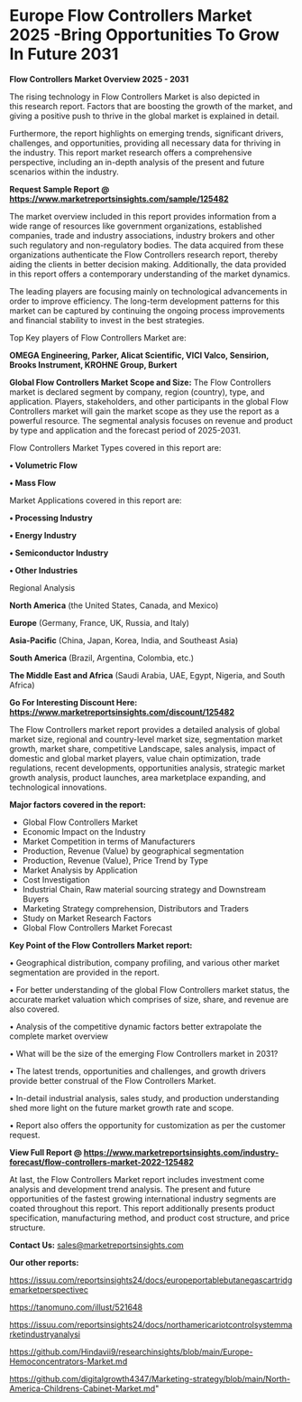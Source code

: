 # Europe Flow Controllers Market 2025 -Bring Opportunities To Grow In Future 2031

<Strong> Flow Controllers Market Overview 2025 - 2031</strong>

The rising technology in Flow Controllers Market is also depicted in this research report. Factors that are boosting the growth of the market, and giving a positive push to thrive in the global market is explained in detail.

Furthermore, the report highlights on emerging trends, significant drivers, challenges, and opportunities, providing all necessary data for thriving in the industry. This report market research offers a comprehensive perspective, including an in-depth analysis of the present and future scenarios within the industry.

<strong>Request Sample Report @ <a href=https://www.marketreportsinsights.com/sample/125482>https://www.marketreportsinsights.com/sample/125482</a></strong>

The market overview included in this report provides information from a wide range of resources like government organizations, established companies, trade and industry associations, industry brokers and other such regulatory and non-regulatory bodies. The data acquired from these organizations authenticate the Flow Controllers research report, thereby aiding the clients in better decision making. Additionally, the data provided in this report offers a contemporary understanding of the market dynamics.

The leading players are focusing mainly on technological advancements in order to improve efficiency. The long-term development patterns for this market can be captured by continuing the ongoing process improvements and financial stability to invest in the best strategies.

Top Key players of Flow Controllers Market are:

<strong>OMEGA Engineering, Parker, Alicat Scientific, VICI Valco, Sensirion, Brooks Instrument, KROHNE Group, Burkert</strong>

<strong><b>Global Flow Controllers Market Scope and Size:</b></strong>
The Flow Controllers market is declared segment by company, region (country), type, and application. Players, stakeholders, and other participants in the global Flow Controllers market will gain the market scope as they use the report as a powerful resource. The segmental analysis focuses on revenue and product by type and application and the forecast period of 2025-2031.

Flow Controllers Market Types covered in this report are:

<strong>• Volumetric Flow

• Mass Flow</strong>

Market Applications covered in this report are:

<strong>• Processing Industry

• Energy Industry

• Semiconductor Industry

• Other Industries</strong> 

Regional Analysis

<strong>North America</strong> (the United States, Canada, and Mexico)

<strong>Europe</strong> (Germany, France, UK, Russia, and Italy)

<strong>Asia-Pacific</strong> (China, Japan, Korea, India, and Southeast Asia)

<strong>South America</strong> (Brazil, Argentina, Colombia, etc.)

<strong>The Middle East and Africa</strong> (Saudi Arabia, UAE, Egypt, Nigeria, and South Africa)

<strong>Go For Interesting Discount Here: <a href=https://www.marketreportsinsights.com/discount/125482>https://www.marketreportsinsights.com/discount/125482</a></strong>

The Flow Controllers market report provides a detailed analysis of global market size, regional and country-level market size, segmentation market growth, market share, competitive Landscape, sales analysis, impact of domestic and global market players, value chain optimization, trade regulations, recent developments, opportunities analysis, strategic market growth analysis, product launches, area marketplace expanding, and technological innovations.

<strong><b>Major factors covered in the report:</b></strong>
<ul>
  <li>Global Flow Controllers Market </li>
  <li>Economic Impact on the Industry</li>
  <li>Market Competition in terms of Manufacturers</li>
  <li>Production, Revenue (Value) by geographical segmentation</li>
  <li>Production, Revenue (Value), Price Trend by Type</li>
  <li>Market Analysis by Application</li>
  <li>Cost Investigation</li>
  <li>Industrial Chain, Raw material sourcing strategy and Downstream Buyers</li>
  <li>Marketing Strategy comprehension, Distributors and Traders</li>
  <li>Study on Market Research Factors</li>
  <li>Global Flow Controllers Market Forecast</li>
</ul>

<strong><b>Key Point of the Flow Controllers Market report:</b></strong>

• Geographical distribution, company profiling, and various other market segmentation are provided in the report.

• For better understanding of the global Flow Controllers market status, the accurate market valuation which comprises of size, share, and revenue are also covered.

• Analysis of the competitive dynamic factors better extrapolate the complete market overview

• What will be the size of the emerging Flow Controllers market in 2031?

• The latest trends, opportunities and challenges, and growth drivers provide better construal of the Flow Controllers Market.

• In-detail industrial analysis, sales study, and production understanding shed more light on the future market growth rate and scope.

• Report also offers the opportunity for customization as per the customer request.

<strong><b>View Full Report @ <a href=https://www.marketreportsinsights.com/industry-forecast/flow-controllers-market-2022-125482>https://www.marketreportsinsights.com/industry-forecast/flow-controllers-market-2022-125482</a></b></strong>


At last, the Flow Controllers Market report includes investment come analysis and development trend analysis. The present and future opportunities of the fastest growing international industry segments are coated throughout this report. This report additionally presents product specification, manufacturing method, and product cost structure, and price structure.

<strong>Contact Us:</strong>
sales@marketreportsinsights.com

<strong>Our other reports:</strong>

<a href=https://issuu.com/reportsinsights24/docs/europeportablebutanegascartridgemarketperspectivec>https://issuu.com/reportsinsights24/docs/europeportablebutanegascartridgemarketperspectivec</a>

<a href=https://tanomuno.com/illust/521648>https://tanomuno.com/illust/521648</a>

<a href=https://issuu.com/reportsinsights24/docs/northamericariotcontrolsystemmarketindustryanalysi>https://issuu.com/reportsinsights24/docs/northamericariotcontrolsystemmarketindustryanalysi</a>

<a href=https://github.com/Hindavii9/researchinsights/blob/main/Europe-Hemoconcentrators-Market.md>https://github.com/Hindavii9/researchinsights/blob/main/Europe-Hemoconcentrators-Market.md</a>

<a href=https://github.com/digitalgrowth4347/Marketing-strategy/blob/main/North-America-Childrens-Cabinet-Market.md>https://github.com/digitalgrowth4347/Marketing-strategy/blob/main/North-America-Childrens-Cabinet-Market.md</a>"
